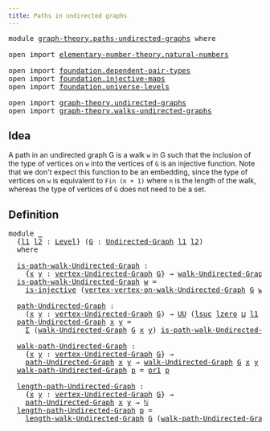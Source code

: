 ```yaml
---
title: Paths in undirected graphs
---
```


<pre class="Agda"><a id="52" class="Keyword">module</a> <a id="59" href="graph-theory.paths-undirected-graphs.html" class="Module">graph-theory.paths-undirected-graphs</a> <a id="96" class="Keyword">where</a>

<a id="103" class="Keyword">open</a> <a id="108" class="Keyword">import</a> <a id="115" href="elementary-number-theory.natural-numbers.html" class="Module">elementary-number-theory.natural-numbers</a>

<a id="157" class="Keyword">open</a> <a id="162" class="Keyword">import</a> <a id="169" href="foundation.dependent-pair-types.html" class="Module">foundation.dependent-pair-types</a>
<a id="201" class="Keyword">open</a> <a id="206" class="Keyword">import</a> <a id="213" href="foundation.injective-maps.html" class="Module">foundation.injective-maps</a>
<a id="239" class="Keyword">open</a> <a id="244" class="Keyword">import</a> <a id="251" href="foundation.universe-levels.html" class="Module">foundation.universe-levels</a>

<a id="279" class="Keyword">open</a> <a id="284" class="Keyword">import</a> <a id="291" href="graph-theory.undirected-graphs.html" class="Module">graph-theory.undirected-graphs</a>
<a id="322" class="Keyword">open</a> <a id="327" class="Keyword">import</a> <a id="334" href="graph-theory.walks-undirected-graphs.html" class="Module">graph-theory.walks-undirected-graphs</a>
</pre>
## Idea

A path in an undirected graph G is a walk `w` in G such that the inclusion of the type of vertices on `w` into the vertices of `G` is an injective function. Note that we don't expect this function to be an embedding, since the type of vertices on `w` is equivalent to `Fin (n + 1)` where `n` is the length of the walk, whereas the type of vertices of `G` does not need to be a set.

## Definition

<pre class="Agda"><a id="791" class="Keyword">module</a> <a id="798" href="graph-theory.paths-undirected-graphs.html#798" class="Module">_</a>
  <a id="802" class="Symbol">{</a><a id="803" href="graph-theory.paths-undirected-graphs.html#803" class="Bound">l1</a> <a id="806" href="graph-theory.paths-undirected-graphs.html#806" class="Bound">l2</a> <a id="809" class="Symbol">:</a> <a id="811" href="Agda.Primitive.html#597" class="Postulate">Level</a><a id="816" class="Symbol">}</a> <a id="818" class="Symbol">(</a><a id="819" href="graph-theory.paths-undirected-graphs.html#819" class="Bound">G</a> <a id="821" class="Symbol">:</a> <a id="823" href="graph-theory.undirected-graphs.html#785" class="Function">Undirected-Graph</a> <a id="840" href="graph-theory.paths-undirected-graphs.html#803" class="Bound">l1</a> <a id="843" href="graph-theory.paths-undirected-graphs.html#806" class="Bound">l2</a><a id="845" class="Symbol">)</a>
  <a id="849" class="Keyword">where</a>

  <a id="858" href="graph-theory.paths-undirected-graphs.html#858" class="Function">is-path-walk-Undirected-Graph</a> <a id="888" class="Symbol">:</a>
    <a id="894" class="Symbol">{</a><a id="895" href="graph-theory.paths-undirected-graphs.html#895" class="Bound">x</a> <a id="897" href="graph-theory.paths-undirected-graphs.html#897" class="Bound">y</a> <a id="899" class="Symbol">:</a> <a id="901" href="graph-theory.undirected-graphs.html#981" class="Function">vertex-Undirected-Graph</a> <a id="925" href="graph-theory.paths-undirected-graphs.html#819" class="Bound">G</a><a id="926" class="Symbol">}</a> <a id="928" class="Symbol">→</a> <a id="930" href="graph-theory.walks-undirected-graphs.html#1105" class="Datatype">walk-Undirected-Graph</a> <a id="952" href="graph-theory.paths-undirected-graphs.html#819" class="Bound">G</a> <a id="954" href="graph-theory.paths-undirected-graphs.html#895" class="Bound">x</a> <a id="956" href="graph-theory.paths-undirected-graphs.html#897" class="Bound">y</a> <a id="958" class="Symbol">→</a> <a id="960" href="foundation-core.universe-levels.html#235" class="Primitive">UU</a> <a id="963" href="graph-theory.paths-undirected-graphs.html#803" class="Bound">l1</a>
  <a id="968" href="graph-theory.paths-undirected-graphs.html#858" class="Function">is-path-walk-Undirected-Graph</a> <a id="998" href="graph-theory.paths-undirected-graphs.html#998" class="Bound">w</a> <a id="1000" class="Symbol">=</a>
    <a id="1006" href="foundation.injective-maps.html#1309" class="Function">is-injective</a> <a id="1019" class="Symbol">(</a><a id="1020" href="graph-theory.walks-undirected-graphs.html#2360" class="Function">vertex-vertex-on-walk-Undirected-Graph</a> <a id="1059" href="graph-theory.paths-undirected-graphs.html#819" class="Bound">G</a> <a id="1061" href="graph-theory.paths-undirected-graphs.html#998" class="Bound">w</a><a id="1062" class="Symbol">)</a>

  <a id="1067" href="graph-theory.paths-undirected-graphs.html#1067" class="Function">path-Undirected-Graph</a> <a id="1089" class="Symbol">:</a>
    <a id="1095" class="Symbol">(</a><a id="1096" href="graph-theory.paths-undirected-graphs.html#1096" class="Bound">x</a> <a id="1098" href="graph-theory.paths-undirected-graphs.html#1098" class="Bound">y</a> <a id="1100" class="Symbol">:</a> <a id="1102" href="graph-theory.undirected-graphs.html#981" class="Function">vertex-Undirected-Graph</a> <a id="1126" href="graph-theory.paths-undirected-graphs.html#819" class="Bound">G</a><a id="1127" class="Symbol">)</a> <a id="1129" class="Symbol">→</a> <a id="1131" href="foundation-core.universe-levels.html#235" class="Primitive">UU</a> <a id="1134" class="Symbol">(</a><a id="1135" href="Agda.Primitive.html#780" class="Primitive">lsuc</a> <a id="1140" href="Agda.Primitive.html#764" class="Primitive">lzero</a> <a id="1146" href="Agda.Primitive.html#810" class="Primitive Operator">⊔</a> <a id="1148" href="graph-theory.paths-undirected-graphs.html#803" class="Bound">l1</a> <a id="1151" href="Agda.Primitive.html#810" class="Primitive Operator">⊔</a> <a id="1153" href="graph-theory.paths-undirected-graphs.html#806" class="Bound">l2</a><a id="1155" class="Symbol">)</a>
  <a id="1159" href="graph-theory.paths-undirected-graphs.html#1067" class="Function">path-Undirected-Graph</a> <a id="1181" href="graph-theory.paths-undirected-graphs.html#1181" class="Bound">x</a> <a id="1183" href="graph-theory.paths-undirected-graphs.html#1183" class="Bound">y</a> <a id="1185" class="Symbol">=</a>
    <a id="1191" href="foundation-core.dependent-pair-types.html#515" class="Record">Σ</a> <a id="1193" class="Symbol">(</a><a id="1194" href="graph-theory.walks-undirected-graphs.html#1105" class="Datatype">walk-Undirected-Graph</a> <a id="1216" href="graph-theory.paths-undirected-graphs.html#819" class="Bound">G</a> <a id="1218" href="graph-theory.paths-undirected-graphs.html#1181" class="Bound">x</a> <a id="1220" href="graph-theory.paths-undirected-graphs.html#1183" class="Bound">y</a><a id="1221" class="Symbol">)</a> <a id="1223" href="graph-theory.paths-undirected-graphs.html#858" class="Function">is-path-walk-Undirected-Graph</a>

  <a id="1256" href="graph-theory.paths-undirected-graphs.html#1256" class="Function">walk-path-Undirected-Graph</a> <a id="1283" class="Symbol">:</a>
    <a id="1289" class="Symbol">{</a><a id="1290" href="graph-theory.paths-undirected-graphs.html#1290" class="Bound">x</a> <a id="1292" href="graph-theory.paths-undirected-graphs.html#1292" class="Bound">y</a> <a id="1294" class="Symbol">:</a> <a id="1296" href="graph-theory.undirected-graphs.html#981" class="Function">vertex-Undirected-Graph</a> <a id="1320" href="graph-theory.paths-undirected-graphs.html#819" class="Bound">G</a><a id="1321" class="Symbol">}</a> <a id="1323" class="Symbol">→</a>
    <a id="1329" href="graph-theory.paths-undirected-graphs.html#1067" class="Function">path-Undirected-Graph</a> <a id="1351" href="graph-theory.paths-undirected-graphs.html#1290" class="Bound">x</a> <a id="1353" href="graph-theory.paths-undirected-graphs.html#1292" class="Bound">y</a> <a id="1355" class="Symbol">→</a> <a id="1357" href="graph-theory.walks-undirected-graphs.html#1105" class="Datatype">walk-Undirected-Graph</a> <a id="1379" href="graph-theory.paths-undirected-graphs.html#819" class="Bound">G</a> <a id="1381" href="graph-theory.paths-undirected-graphs.html#1290" class="Bound">x</a> <a id="1383" href="graph-theory.paths-undirected-graphs.html#1292" class="Bound">y</a>
  <a id="1387" href="graph-theory.paths-undirected-graphs.html#1256" class="Function">walk-path-Undirected-Graph</a> <a id="1414" href="graph-theory.paths-undirected-graphs.html#1414" class="Bound">p</a> <a id="1416" class="Symbol">=</a> <a id="1418" href="foundation-core.dependent-pair-types.html#605" class="Field">pr1</a> <a id="1422" href="graph-theory.paths-undirected-graphs.html#1414" class="Bound">p</a>

  <a id="1427" href="graph-theory.paths-undirected-graphs.html#1427" class="Function">length-path-Undirected-Graph</a> <a id="1456" class="Symbol">:</a>
    <a id="1462" class="Symbol">{</a><a id="1463" href="graph-theory.paths-undirected-graphs.html#1463" class="Bound">x</a> <a id="1465" href="graph-theory.paths-undirected-graphs.html#1465" class="Bound">y</a> <a id="1467" class="Symbol">:</a> <a id="1469" href="graph-theory.undirected-graphs.html#981" class="Function">vertex-Undirected-Graph</a> <a id="1493" href="graph-theory.paths-undirected-graphs.html#819" class="Bound">G</a><a id="1494" class="Symbol">}</a> <a id="1496" class="Symbol">→</a>
    <a id="1502" href="graph-theory.paths-undirected-graphs.html#1067" class="Function">path-Undirected-Graph</a> <a id="1524" href="graph-theory.paths-undirected-graphs.html#1463" class="Bound">x</a> <a id="1526" href="graph-theory.paths-undirected-graphs.html#1465" class="Bound">y</a> <a id="1528" class="Symbol">→</a> <a id="1530" href="elementary-number-theory.natural-numbers.html#1530" class="Datatype">ℕ</a>
  <a id="1534" href="graph-theory.paths-undirected-graphs.html#1427" class="Function">length-path-Undirected-Graph</a> <a id="1563" href="graph-theory.paths-undirected-graphs.html#1563" class="Bound">p</a> <a id="1565" class="Symbol">=</a>
    <a id="1571" href="graph-theory.walks-undirected-graphs.html#4594" class="Function">length-walk-Undirected-Graph</a> <a id="1600" href="graph-theory.paths-undirected-graphs.html#819" class="Bound">G</a> <a id="1602" class="Symbol">(</a><a id="1603" href="graph-theory.paths-undirected-graphs.html#1256" class="Function">walk-path-Undirected-Graph</a> <a id="1630" href="graph-theory.paths-undirected-graphs.html#1563" class="Bound">p</a><a id="1631" class="Symbol">)</a>
</pre>